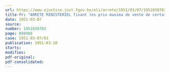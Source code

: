 ```yaml
---
url: https://www.ejustice.just.fgov.be/eli/arrete/1951/03/07/1951030703/justel
title-fr: "ARRETE MINISTERIEL fixant les prix maxima de vente de certains articles de coton <abrogé par AM 11-04-1951, art. 6>"
date: 1951-03-07
source:
number: 1951030703
page: 888888
case: 1951-03-07/03
publication: 1951-03-10
starts:
modifies:
pdf-original:
pdf-consolidated:
---
```


